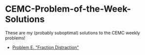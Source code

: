 # CEMC-Problem-of-the-Week-Solutions
These are my (probably suboptimal) solutions to the CEMC weekly problems!

- [Problem E. "Fraction Distraction"](https://github.com/AlanDoesCS/CEMC-Problem-of-the-Week-Solutions/blob/main/solutions/Problem%20E/README.md#problem-e-fraction-distraction)
